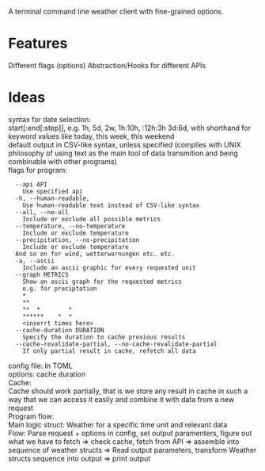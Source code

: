 A terminal command line weather client with fine-grained options.

# Features
Different flags (options)
Abstraction/Hooks for different APIs

# Ideas
syntax for date selection:  
  start\[:end\[:step]], e.g. 1h, 5d, 2w, 1h:10h, :12h:3h 3d:6d, with shorthand for keyword values like today, this week, this weekend  
default output in CSV-like syntax, unless specified (complies with UNIX philosophy of using text as the main tool of data transmition and being combinable with other programs)  
flags for program:  
```
  --api API 
    Use specified api
  -h, --human-readable, 
    Use human-readable text instead of CSV-like syntax
  --all, --no-all
    Include or exclude all possible metrics
  --temperature, --no-temperature
    Include or exclude temperature
  --precipitation, --no-precipitation
    Include or exclude temperature
  And so on for wind, wetterwarnungen etc. etc.
  -a, --ascii
    Include an ascii graphic for every requested unit
  --graph METRICS
    Show an ascii graph for the requested metrics
    e.g. for preciptation
    *
    **
    **  *        *
    ******    *  *
    <inserrt times here>
  --cache-duration DURATION
    Specify the duration to cache previous results
  --cache-revalidate-partial, --no-cache-revalidate-partial
    If only partial result in cache, refetch all data
```
config file: In TOML  
  options: cache duration  
Cache:  
  Cache should work partially, that is we store any result in cache in such a way that we can access it easily and combine it with data from a new request  
Program flow:  
  Main logic struct: Weather for a specific time unit and relevant data  
  Flow: Parse request + options in config, set output paramenters, figure out what we have to fetch => check cache, fetch from API => assemble into sequence of weather structs => Read output parameters, transform Weather structs sequence into output => print output  

                                        
